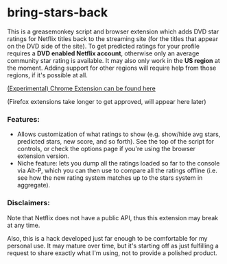 # bring-stars-back

This is a greasemonkey script and browser extension which adds DVD star ratings for Netflix titles back to the streaming site
(for the titles that appear on the DVD side of the site). To get predicted ratings for your profile requires a **DVD enabled
Netflix account**, otherwise only an average community star rating is available. It may also only work in the **US region**
at the moment. Adding support for other regions will require help from those regions, if it's possible at all.

[(Experimental) Chrome Extension can be found here](https://chrome.google.com/webstore/detail/bring-stars-back/eenicmhcjnllfpjhmigeaalannooliai/)

(Firefox extensions take longer to get approved, will appear here later)

### Features:

* Allows customization of what ratings to show (e.g. show/hide avg stars, predicted stars, new score, and so forth). See the top of
  the script for controls, or check the options page if you're using the browser extension version.
* Niche feature: lets you dump all the ratings loaded so far to the console via Alt-P, which you can then use to compare all the
  ratings offline (i.e. see how the new rating system matches up to the stars system in aggregate).

### Disclaimers:

Note that Netflix does not have a public API, thus this extension may break at any time.

Also, this is a hack developed just far enough to be comfortable for my personal use. It may mature over time, but it's starting off
as just fulfilling a request to share exactly what I'm using, not to provide a polished product.

